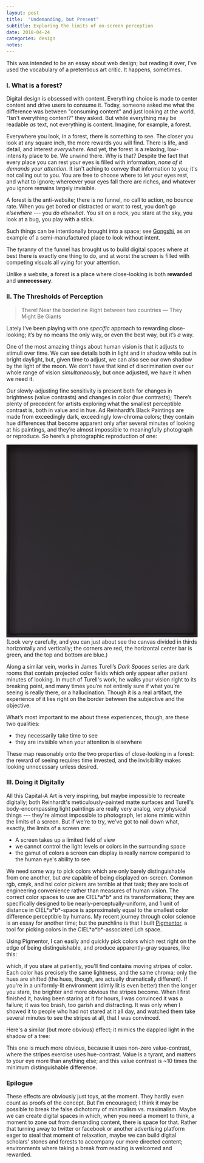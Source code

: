 ```yaml
---
layout: post
title:  "Undemanding, but Present"
subtitle: Exploring the limits of on-screen perception
date: 2018-04-24
categories: design
notes:
---
```

This was intended to be an essay about web design; but reading it over, I've used the vocabulary of a pretentious art critic. It happens, sometimes.


### I. What is a forest?

Digital design is obsessed with content. Everything choice is made to center content and drive users to consume it. Today, someone asked me what the difference was between "consuming content" and just looking at the world. "Isn't everything content?" they asked. But while everything may be readable *as* text, not everything is content. Imagine, for example, a forest.

Everywhere you look, in a forest, there is something to see. The closer you look at any square inch, the more rewards you will find. There is life, and detail, and interest *everywhere*. And yet, the forest is a relaxing, low-intensity place to be. We unwind there. Why is that? Despite the fact that every place you can rest your eyes is filled with information, *none of it demands your attention*. It isn't aching to convey that information to you; it's not calling out to you. You are free to choose where to let your eyes rest, and what to ignore; whereever your eyes fall there are riches, and whatever you ignore remains largely invisible.

A forest is the anti-website; there is no funnel, no call to action, no bounce rate. When you get bored or distracted or want to rest, you don’t go *elsewhere* --- you *do elsewhat*. You sit on a rock, you stare at the sky, you look at a bug, you play with a stick.

Such things can be intentionally brought into a space; see [Gongshi](https://en.wikipedia.org/wiki/Gongshi), as an example of a semi-manufactured place to look without intent.

The tyranny of the funnel has brought us to build digital spaces where at best there is exactly one thing to do, and at worst the screen is filled with competing visuals all vying for your attention.

Unlike a website, a forest is a place where close-looking is both **rewarded** and **unnecessary**.

### II. The Thresholds of Perception

> There!
> Near the borderline
> Right between two countries
> &mdash; They Might Be Giants

Lately I’ve been playing with one *specific* approach to rewarding close-looking; it’s by no means the only way, or even the best way, but it’s *a* way.

One of the most amazing things about human vision is that it adjusts to stimuli over time. We can see details both in light and in shadow while out in bright daylight, but, given time to adjust, we can also see our own shadow by the light of the moon. We don’t have that kind of discrimination over our whole range of vision *simultaneously*, but once adjusted, we have it when we need it.

Our slowly-adjusting fine sensitivity is present both for changes in brightness (value contrasts) and changes in color (hue contrasts);  There’s plenty of precedent for artists exploring what the smallest perceptible contrast is, both in value and in hue. Ad Reinhardt’s Black Paintings are made from exceedingly dark, exceedingly low-chroma colors; they contain hue differences that become apparent only after several minutes of looking at his paintings, and they’re almost impossible to meaningfully photograph or reproduce. So here’s a photographic reproduction of one:

![Ad Reinhardt's Abstract Painting, 1963](/assets/images/black_painting.jpg)
(Look very carefully, and you can just about see the canvas divided in thirds horizontally and vertically; the corners are red, the horizontal center bar is green, and the top and bottom are blue.)

Along a similar vein, works in James Turell’s *Dark Spaces* series are dark rooms that contain projected color fields which only appear after patient minutes of looking. In much of Turell's work, he walks your vision right to its breaking point, and many times you’re not entirely sure if what you’re seeing is really there, or a hallucination. Though it is a real artifact, the experience of it lies right on the border between the subjective and the objective.

What’s most important to me about these experiences, though, are these two qualities:

* they necessarily take time to see
* they are invisible when your attention is elsewhere

These map reasonably onto the two properties of close-looking in a forest: the reward of seeing requires time invested, and the invisibility makes looking unnecessary unless desired.

### III. Doing it Digitally

All this Capital-A Art is very inspiring, but maybe impossible to recreate digitally; both Reinhardt's meticulously-painted matte surfaces and Turell's body-encompassing light paintings are really very analog, very physical things --- they're almost impossible to photograph, let alone mimic within the limits of a screen. But if we're to try, we've got to nail down what, exactly, the limits of a screen *are*:

* A screen takes up a limited field of view
* we cannot control the light levels or colors in the surrounding space
* the gamut of colors a screen can display is really narrow compared to the human eye's ability to see

We need some way to pick colors which are only barely distinguishable from one another, but *are* capable of being displayed on-screen. Common <acronym>rgb</acronym>, <acronym>cmyk</acronym>, and <acronym>hsl</acronym> color pickers are terrible at that task; they are tools of engineering convenience rather than measures of human vision. The correct color spaces to use are <acronym>CIEL\*a\*b*</acronym> and its transformations; they are specifically designed to be nearly-perceptually-uniform, and 1 unit of distance in <acronym>CIEL\*a\*b*</acronym>-space is approximately equal to the smallest color difference perceptible by humans. My recent journey through color science is an essay for another time; but the punchline is that I built [Pigmentor](https://palette.sambleckley.com), a tool for picking colors in the <acronym>CIEL\*a\*b*</acronym>-associated <acronym>Lch</acronym> space.

Using Pigmentor, I can easily and quickly pick colors which rest right on the edge of being distinguishable, and produce apparently-gray squares, like this:

<div id="stripes" class="js-figure">
  <div></div>
  <div></div>
  <div></div>
  <div></div>
  <div></div>
</div>

which, if you stare at patiently, you'll find contains moving stripes of color. Each color has precisely the same lightness, and the same chroma; only the hues are shifted (the hues, though, are actually dramatically different). If you're in a uniformly-lit environment (dimly lit is even better) then the longer you stare, the brighter and more obvious the stripes become. When I first finished it, having been staring at it for hours, I was convinced it was a failure; it was too brash, too garish and distracting. It was only when I showed it to people who had not stared at it all day, and watched them take several minutes to see the stripes at all, that I was convinced.

Here's a similar (but more obvious) effect; it mimics the dappled light in the shadow of a tree:

<div id="dappled"></div>
<script>makeDapples(document.getElementById("dappled"), "js-figure")</script>

This one is much more obvious, because it uses non-zero value-contrast, where the stripes exercise uses hue-contrast. Value is a tyrant, and matters to your eye more than anything else; and this value contrast is ~10 times the minimum distinguishable difference.

### Epilogue

These effects are obviously just toys, at the moment. They hardly even count as proofs of the concept. But I'm encouraged; I think it may be possible to break the false dichotomy of minimalism vs. maximalism. Maybe we can create digital spaces in which, when you need a moment to think, a moment to zone out from demanding content, there is space for that. Rather that turning away to twitter or facebook or another advertising platform eager to steal that moment of relaxation, maybe we can build digital scholars' stones and forests to accompany our more directed content; environments where taking a break from reading is welcomed and rewarded.
